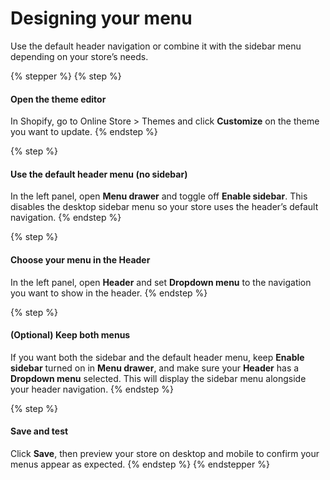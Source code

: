 # Designing your menu

Use the default header navigation or combine it with the sidebar menu depending on your store’s needs.

{% stepper %}
{% step %}
#### Open the theme editor

In Shopify, go to Online Store > Themes and click **Customize** on the theme you want to update.
{% endstep %}

{% step %}
#### Use the default header menu (no sidebar)

In the left panel, open **Menu drawer** and toggle off **Enable sidebar**. This disables the desktop sidebar menu so your store uses the header’s default navigation.
{% endstep %}

{% step %}
#### Choose your menu in the Header

In the left panel, open **Header** and set **Dropdown menu** to the navigation you want to show in the header.
{% endstep %}

{% step %}
#### (Optional) Keep both menus

If you want both the sidebar and the default header menu, keep **Enable sidebar** turned on in **Menu drawer**, and make sure your **Header** has a **Dropdown menu** selected. This will display the sidebar menu alongside your header navigation.
{% endstep %}

{% step %}
#### Save and test

Click **Save**, then preview your store on desktop and mobile to confirm your menus appear as expected.
{% endstep %}
{% endstepper %}


